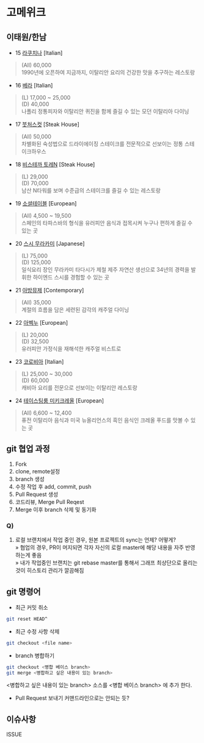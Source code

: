 # 고메위크

## 이태원/한남

* 15 [라쿠치나](https://store.naver.com/restaurants/detail?id=11700873) [Italian]
> (All) 60,000 <br>
> 1990년에 오픈하여 지금까지, 이탈리안 요리의 건강한 맛을 추구하는 레스토랑

* 16 [베라](https://store.naver.com/restaurants/detail?id=34658718) [Italian]
> (L) 17,000 ~ 25,000<br>
> (D) 40,000<br>
> 나폴리 정통피자와 이탈리안 퀴진을 함께 즐길 수 있는 모던 이탈리아 다이닝

* 17 [붓처스컷](https://store.naver.com/restaurants/detail?id=19958049) [Steak House]
> (All) 50,000<br>
> 차별화된 숙성법으로 드라이에이징 스테이크를 전문적으로 선보이는 정통 스테이크하우스

* 18 [비스테까 토레N](https://store.naver.com/restaurants/detail?id=11796537&entry=plt&query=%EB%B9%84%EC%8A%A4%ED%85%8C%EA%B9%8C) [Steak House]
> (L) 29,000<br>
> (D) 70,000<br>
> 남산 N타워를 보며 수준급의 스테이크를 즐길 수 있는 레스토랑

* 19 [소셜테이블](https://store.naver.com/restaurants/detail?id=37253931&entry=plt&query=%EC%86%8C%EC%85%9C%ED%85%8C%EC%9D%B4%EB%B8%94) [European]
> (All) 4,500 ~ 19,500<br>
> 스페인의 타파스바의 형식을 유러피안 음식과 접목시켜 누구나 편하게 즐길 수 있는 곳

* 20 [스시 무라카미](https://store.naver.com/restaurants/detail?id=834778210&entry=plt&query=%EC%8A%A4%EC%8B%9C%EB%AC%B4%EB%9D%BC%EC%B9%B4%EB%AF%B8) [Japanese]
> (L) 75,000<br>
> (D) 125,000<br>
> 일식요리 장인 무라카미 타다시가 제철 제주 자연산 생선으로 34년의 경력을 발휘한 하이엔드 스시를 경험할 수 있는 곳

* 21 [아방뮤제](https://store.naver.com/restaurants/detail?id=36470208&entry=plt&query=%EC%95%84%EB%B0%A9%EB%AE%A4%EC%A0%9C) [Contemporary]
> (All) 35,000<br>
> 계절의 흐름을 담은 세련된 감각의 캐주얼 다이닝

* 22 [아벡누](https://store.naver.com/restaurants/detail?id=37684048&entry=plt&query=%EC%95%84%EB%B2%A1%EB%88%84) [European]
> (L) 20,000<br>
> (D) 32,500<br>
> 유러피안 가정식을 재해석한 캐주얼 비스트로

* 23 [코로비아](https://store.naver.com/restaurants/detail?id=37249823&entry=plt&query=%EC%BD%94%EB%A1%9C%EB%B9%84%EC%95%84%20%EB%A0%88%EC%8A%A4%ED%86%A0%EB%9E%91) [Italian]
> (L) 25,000 ~ 30,000<br>
> (D) 60,000<br>
> 캐비아 요리를 전문으로 선보이는 이탈리안 레스토랑

* 24 [테이스팅룸 미키크레올](https://store.naver.com/restaurants/detail?id=36845023) [European]
> (All) 6,600 ~ 12,400<br>
> 퓨전 이탈리아 음식과 미국 뉴올리언스의 흑인 음식인 크레올 푸드를 맛볼 수 있는 곳

## git 협업 과정

1. Fork
2. clone, remote설정
3. branch 생성
4. 수정 작업 후 add, commit, push
5. Pull Request 생성
6. 코드리뷰, Merge Pull Reqest
7. Merge 이후 branch 삭제 및 동기화

### Q)

1. 로컬 브랜치에서 작업 중인 경우, 원본 프로젝트의 sync는 언제? 어떻게? <br>
» 협업의 경우, PR이 머지되면 각자 자신의 로컬 master에 해당 내용을 자주 반영하는게 좋음<br>
» 내가 작업중인 브랜치는 git rebase master를 통해서 그래프 최상단으로 올리는 것이 히스토리 관리가 깔끔해짐

## git 명령어

- 최근 커밋 취소
```bash
git reset HEAD^
```

- 최근 수정 사항 삭제
```bash
git checkout <file name>
```

- branch 병합하기
```bash
git checkout <병합 베이스 branch>
git merge <병합하고 싶은 내용이 있는 branch>
```

<병합하고 싶은 내용이 있는 branch> 소스를 <병합 베이스 branch> 에 추가 한다.

- Pull Request 보내기
커맨드라인으로는 안되는 듯?


## 이슈사항

ISSUE
